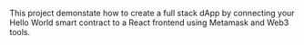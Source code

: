 

This project demonstate how to create a full stack dApp by connecting your Hello World smart contract to a React frontend using Metamask and Web3 tools.

